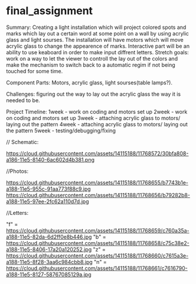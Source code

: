 # final_assignment

Summary: Creating a light installation which will project colored spots and marks which lay out a certain word at some point on a wall by using acrylic glass and light sourses. The installation will have motors which will move acrylic glass to change the appearence of marks. Interactive part will be an ability to use keaboard in order to make input diffrent letters.
Stretch goals: work on a way to let the viewer to controll the lay out of the colors and make the mechanism to switch back to a automatic regim if not being touched for some time.

Component Parts: Motors, acrylic glass, light sourses(table lamps?).

Challenges: figuring out the way to lay out the acrylic glass the way it is needed to be.

Project Timeline:
1week - work on coding and motors set up
2week - work on coding and motors set up
3week - attaching acrylic glass to motors/ laying out the pattern
4week - attaching acrylic glass to motors/ laying out the pattern
5week - testing/debugging/fixing


//
Schematic:

https://cloud.githubusercontent.com/assets/14115188/11768572/30bfa808-a186-11e5-8140-6ac602d4b381.png

//Photos:

https://cloud.githubusercontent.com/assets/14115188/11768655/b7743b1e-a188-11e5-955c-91aa773f88c9.jpg
https://cloud.githubusercontent.com/assets/14115188/11768656/b79282b8-a188-11e5-97ee-2fc62a110d7d.jpg

//Letters:

"f" = https://cloud.githubusercontent.com/assets/14115188/11768659/c760a35a-a188-11e5-82da-6d2ff0e8b446.jpg
"b" = https://cloud.githubusercontent.com/assets/14115188/11768658/c75c38e2-a188-11e5-8406-17a20a120252.jpg
"z" = https://cloud.githubusercontent.com/assets/14115188/11768660/c7615a3e-a188-11e5-8f28-3aa6c984cbb8.jpg
"n" = https://cloud.githubusercontent.com/assets/14115188/11768661/c7616790-a188-11e5-8127-58767085129a.jpg
